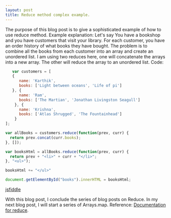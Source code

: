 ```yaml
---
layout: post
title: Reduce method complex example.
---
```

The purpose of this blog post is to give a sophisticated example of how to use reduce method.
Example explanation:
Let's say You have a bookshop and you have customers that visit your library. For each customer, you have an order history of what books they have bought. The problem is to combine all the books from each customer into an array and create an unordered list.
I am using two reduces here, one will concatenate the arrays into a new array. The other will reduce the array to an unordered list.
Code:
```javascript
   var customers = [
   {
      name: 'Karthik',
      books: ['Light between oceans', 'Life of pi']
   }, {
      name: 'Ram',
      books: ['The Martian', 'Jonathan Livingston Seagull']
    }, {
      name: 'Krishna',
      books: ['Atlas Shrugged', 'The Fountainhead']
    }
];

var allBooks = customers.reduce(function(prev, curr) {
  return prev.concat(curr.books);
}, []);

var booksHtml = allBooks.reduce(function(prev, curr) {
  return prev + "<li>" + curr + "</li>";
}, "<ul>");

booksHtml += "</ul>"

document.getElementById("books").innerHTML = booksHtml;
```
[jsfiddle](https://jsfiddle.net/karthik1239/ndupn7nb/2/)

With this blog post, I conclude the series of blog posts on Reduce. 
In my next blog post, I will start a series of Arrays.map.
Reference:
[Documentation for reduce](https://developer.mozilla.org/en-US/docs/Web/JavaScript/Reference/Global_Objects/Array/Reduce).
